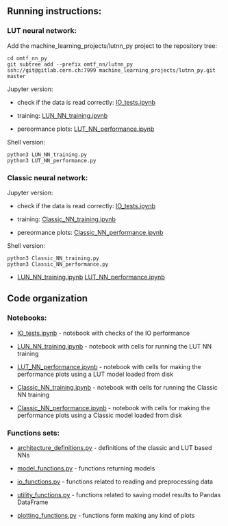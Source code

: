 ## Running instructions:

### LUT neural network:

Add the machine_learning_projects/lutnn_py project to the repository tree:
```shell
cd omtf_nn_py
git subtree add --prefix omtf_nn/lutnn_py  ssh://git@gitlab.cern.ch:7999 machine_learning_projects/lutnn_py.git master
```

Jupyter version:

* check if the data is read correctly:
    [IO_tests.ipynb](lutNN_tf_1/IO_tests.ipynb)
    
* training: 
    [LUN_NN_training.ipynb](lutNN_tf_1/LUN_NN_training.ipynb)
   
* pereormance plots:
    [LUT_NN_performance.ipynb](lutNN_tf_1/LUT_NN_performance.ipynb) 
   
Shell version:   

```Shell
python3 LUN_NN_training.py
python3 LUT_NN_performance.py
```

### Classic neural network:

Jupyter version:

* check if the data is read correctly:
    [IO_tests.ipynb](lutNN_tf_1/IO_tests.ipynb)
    
* training: 
    [Classic_NN_training.ipynb](lutNN_tf_1/Classic_NN_training.ipynb)
   
* pereormance plots:
    [Classic_NN_performance.ipynb](lutNN_tf_1/Classic_NN_performance.ipynb) 
   
Shell version:   

```Shell
python3 Classic_NN_training.py
python3 Classic_NN_performance.py
```
   
   

* [LUN_NN_training.ipynb](lutNN_tf_1/LUN_NN_training.ipynb)
[LUT_NN_performance.ipynb](lutNN_tf_1/LUT_NN_performance.ipynb)

## Code organization

### Notebooks:

* [IO_tests.ipynb](lutNN_tf_1/IO_tests.ipynb) - notebook with checks of the IO performance

* [LUN_NN_training.ipynb](lutNN_tf_1/LUN_NN_training.ipynb) - notebook with cells for running the LUT NN training

* [LUT_NN_performance.ipynb](lutNN_tf_1/LUT_NN_performance.ipynb) - notebook with cells for making the performance plots using a LUT model loaded from disk

* [Classic_NN_training.ipynb](lutNN_tf_1/Classic_NN_training.ipynb) - notebook with cells for running the Classic NN training

* [Classic_NN_performance.ipynb](lutNN_tf_1/Classic_NN_performance.ipynb) - notebook with cells for making the performance plots using a Classic model loaded from disk

### Functions sets:

* [architecture_definitions.py](lutNN_tf_1/architecture_definitions.py) - definitions of the classic and LUT based NNs

* [model_functions.py](lutNN_tf_1/model_functions.py) - functions returning models

* [io_functions.py](lutNN_tf_1/io_functions.py) - functions related to reading and preprocessing data

* [utility_functions.py](lutNN_tf_1/utility_functions.py) - functions related to saving model results to Pandas DataFrame

* [plotting_functions.py](lutNN_tf_1/plotting_functions.py) - functions form making any kind of plots